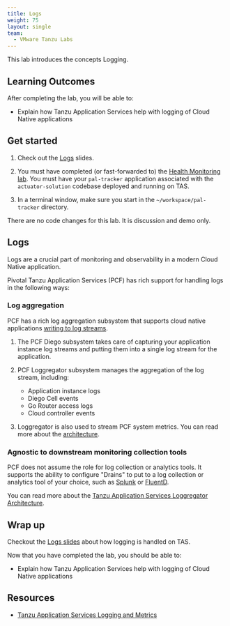 ```yaml
---
title: Logs
weight: 75
layout: single
team:
  - VMware Tanzu Labs
---
```


This lab introduces the concepts Logging.

## Learning Outcomes

After completing the lab, you will be able to:

-   Explain how Tanzu Application Services help with logging of Cloud Native
    applications

## Get started

1.  Check out the
    [Logs](https://docs.google.com/presentation/d/1XiqxrGlLZ-OccP7HX7DoLn39xvq86NhWbBvgTrAyGRw/present#slide=id.ge9cac6b442_0_0)
    slides.

1.  You must have completed (or fast-forwarded to) the
    [Health Monitoring lab](../health-monitoring/).
    You must have your `pal-tracker` application associated with the
    `actuator-solution` codebase deployed and running on TAS.

1.  In a terminal window,
    make sure you start in the `~/workspace/pal-tracker` directory.

There are no code changes for this lab.
It is discussion and demo only.

## Logs

Logs are a crucial part of monitoring and observability in a modern
Cloud Native application.

Pivotal Tanzu Application Services (PCF) has rich support for handling logs in the
following ways:

### Log aggregation

PCF has a rich log aggregation subsystem that supports cloud native
applications
[writing to log streams](https://12factor.net/logs).

1.  The PCF Diego subsystem takes care of capturing your application
    instance log streams and putting them into a single
    log stream for the application.

1.  PCF Loggregator subsystem manages the aggregation of the log stream,
    including:

    - Application instance logs
    - Diego Cell events
    - Go Router access logs
    - Cloud controller events

1.  Loggregator is also used to stream PCF system metrics.
    You can read more about the
    [architecture](https://docs.pivotal.io/application-service/2-7/loggregator/architecture.html#system-metrics-agents).

### Agnostic to downstream monitoring collection tools

PCF does not assume the role for log collection or analytics tools.
It supports the ability to configure "Drains" to put to a log
collection or analytics tool of your choice,
such as
[Splunk](https://docs.cloudfoundry.org/devguide/services/integrate-splunk.html)
or
[FluentD](https://docs.cloudfoundry.org/devguide/services/fluentd.html#drain).

You can read more about the
[Tanzu Application Services Loggregator Architecture](https://docs.cloudfoundry.org/loggregator/architecture.html).

## Wrap up

Checkout the
[Logs slides](https://docs.google.com/presentation/d/1tvXFgvV27bGYRVB3eqUIA8CcqdwjQc_HLt-0k-LrK0Y/present#slide=id.gae083b4822_0_18)
about how logging is handled on TAS.

Now that you have completed the lab, you should be able to:

-   Explain how Tanzu Application Services help with logging of Cloud Native
    applications

## Resources

- [Tanzu Application Services Logging and Metrics](https://docs.cloudfoundry.org/loggregator/data-sources.html)